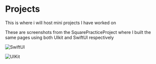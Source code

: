 # Projects
This is where i will host mini projects I have worked on 

These are screenshots from the SquarePracticeProject where I built the same pages using both UIkit and SwiftUI respectively

![SwiftUI](https://kingsleyokeke.blob.core.windows.net/images/SwiftUI.png)

![UIKit](https://kingsleyokeke.blob.core.windows.net/images/UIKit.png)
